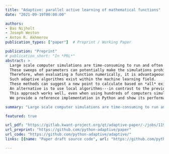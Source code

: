 ```yaml
---
title: "Adaptive: parallel active learning of mathematical functions"
date: "2021-09-19T00:00:00"

authors:
- Bas Nijholt
- Joseph Weston
- Anton R. Akhmerov
publication_types: ["paper"]  # Preprint / Working Paper

publication: "Preprint"
# publication_short: "In *PRL*"
abstract: >
  Large scale computer simulations are time-consuming to run and often require sweeps over input parameters to obtain a qualitative understanding of the simulation output.
  These sweeps of parameters can potentially make the simulations prohibitively expensive.
  Therefore, when evaluating a function numerically, it is advantageous to sample it more densely in the interesting regions (called adaptive sampling) instead of evaluating it on a manually-defined homogeneous grid.
  Such adaptive algorithms exist within the machine learning field.
  These methods can suggest a new point to calculate based on *all* existing data at that time; however, this is an expensive operation.
  An alternative is to use local algorithms---in contrast to the previously mentioned global algorithms---which can suggest a new point, based only on the data in the immediate vicinity of a new point.
  This approach works well, even when using hundreds of computers simultaneously because the point suggestion algorithm is cheap (fast) to evaluate.
  We provide a reference implementation in Python and show its performance.

summary: "Large scale computer simulations are time-consuming to run and often require sweeps over input parameters to obtain a qualitative understanding of the simulation output."

featured: true

url_pdf: "https://gitlab.kwant-project.org/qt/adaptive-paper/-/jobs/119119/artifacts/raw/paper.pdf?inline=false"
url_preprint: "https://github.com/python-adaptive/paper"
url_code: "https://github.com/python-adaptive/adaptive/"
links: [{name: "Paper draft source code", url: "https://github.com/python-adaptive/paper"}, {name: "Documentation", url: "https://adaptive.readthedocs.io/en/latest/"}]

---
```

